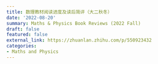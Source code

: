 ```yaml
---
title: 数理教材阅读进度及读后简评（大二秋冬）
date: '2022-08-20'
summary: Maths & Physics Book Reviews (2022 Fall)
draft: false
featured: false
external_link: https://zhuanlan.zhihu.com/p/550923432
categories:
- Maths and Physics
---
```


